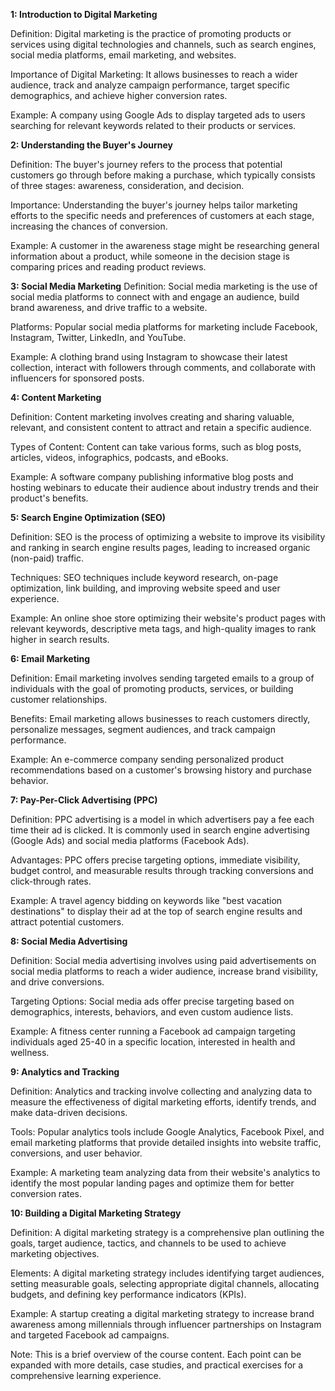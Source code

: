 **1: Introduction to Digital Marketing**

Definition: Digital marketing is the practice of promoting products or services using digital technologies and channels, such as search engines, social media platforms, email marketing, and websites.

Importance of Digital Marketing: It allows businesses to reach a wider audience, track and analyze campaign performance, target specific demographics, and achieve higher conversion rates.

Example: A company using Google Ads to display targeted ads to users searching for relevant keywords related to their products or services.

**2: Understanding the Buyer's Journey**

Definition: The buyer's journey refers to the process that potential customers go through before making a purchase, which typically consists of three stages: awareness, consideration, and decision.

Importance: Understanding the buyer's journey helps tailor marketing efforts to the specific needs and preferences of customers at each stage, increasing the chances of conversion.

Example: A customer in the awareness stage might be researching general information about a product, while someone in the decision stage is comparing prices and reading product reviews.

**3: Social Media Marketing**
Definition: Social media marketing is the use of social media platforms to connect with and engage an audience, build brand awareness, and drive traffic to a website.

Platforms: Popular social media platforms for marketing include Facebook, Instagram, Twitter, LinkedIn, and YouTube.

Example: A clothing brand using Instagram to showcase their latest collection, interact with followers through comments, and collaborate with influencers for sponsored posts.

**4: Content Marketing**

Definition: Content marketing involves creating and sharing valuable, relevant, and consistent content to attract and retain a specific audience.

Types of Content: Content can take various forms, such as blog posts, articles, videos, infographics, podcasts, and eBooks.

Example: A software company publishing informative blog posts and hosting webinars to educate their audience about industry trends and their product's benefits.

**5: Search Engine Optimization (SEO)**

Definition: SEO is the process of optimizing a website to improve its visibility and ranking in search engine results pages, leading to increased organic (non-paid) traffic.

Techniques: SEO techniques include keyword research, on-page optimization, link building, and improving website speed and user experience.

Example: An online shoe store optimizing their website's product pages with relevant keywords, descriptive meta tags, and high-quality images to rank higher in search results.

**6: Email Marketing**

Definition: Email marketing involves sending targeted emails to a group of individuals with the goal of promoting products, services, or building customer relationships.

Benefits: Email marketing allows businesses to reach customers directly, personalize messages, segment audiences, and track campaign performance.

Example: An e-commerce company sending personalized product recommendations based on a customer's browsing history and purchase behavior.

**7: Pay-Per-Click Advertising (PPC)**

Definition: PPC advertising is a model in which advertisers pay a fee each time their ad is clicked. It is commonly used in search engine advertising (Google Ads) and social media platforms (Facebook Ads).

Advantages: PPC offers precise targeting options, immediate visibility, budget control, and measurable results through tracking conversions and click-through rates.

Example: A travel agency bidding on keywords like "best vacation destinations" to display their ad at the top of search engine results and attract potential customers.

**8: Social Media Advertising**

Definition: Social media advertising involves using paid advertisements on social media platforms to reach a wider audience, increase brand visibility, and drive conversions.

Targeting Options: Social media ads offer precise targeting based on demographics, interests, behaviors, and even custom audience lists.

Example: A fitness center running a Facebook ad campaign targeting individuals aged 25-40 in a specific location, interested in health and wellness.

**9: Analytics and Tracking**

Definition: Analytics and tracking involve collecting and analyzing data to measure the effectiveness of digital marketing efforts, identify trends, and make data-driven decisions.

Tools: Popular analytics tools include Google Analytics, Facebook Pixel, and email marketing platforms that provide detailed insights into website traffic, conversions, and user behavior.

Example: A marketing team analyzing data from their website's analytics to identify the most popular landing pages and optimize them for better conversion rates.

**10: Building a Digital Marketing Strategy**

Definition: A digital marketing strategy is a comprehensive plan outlining the goals, target audience, tactics, and channels to be used to achieve marketing objectives.

Elements: A digital marketing strategy includes identifying target audiences, setting measurable goals, selecting appropriate digital channels, allocating budgets, and defining key performance indicators (KPIs).

Example: A startup creating a digital marketing strategy to increase brand awareness among millennials through influencer partnerships on Instagram and targeted Facebook ad campaigns.

Note: This is a brief overview of the course content. Each point can be expanded with more details, case studies, and practical exercises for a comprehensive learning experience.
